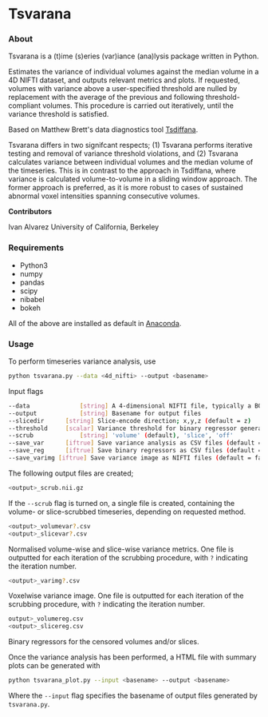 # Tsvarana

### About

Tsvarana is a (t)ime (s)eries (var)iance (ana)lysis package written in Python.

Estimates the variance of individual volumes against the median volume in a 4D NIFTI dataset, and outputs relevant metrics and plots. If requested, volumes with variance above a user-specified threshold are nulled by replacement with the average of the previous and following threshold-compliant volumes. This procedure is carried out iteratively, until the variance threshold is satisfied.

Based on Matthew Brett's data diagnostics tool [Tsdiffana](http://imaging.mrc-cbu.cam.ac.uk/imaging/DataDiagnostics). 

Tsvarana differs in two signifcant respects; (1) Tsvarana performs iterative testing and removal of variance threshold violations, and (2) Tsvarana calculates variance between individual volumes and the median volume of the timeseries. This is in contrast to the approach in Tsdiffana, where variance is calculated volume-to-volume in a sliding window approach. The former approach is preferred, as it is more robust to  cases of sustained abnormal voxel intensities spanning consecutive volumes.

**Contributors**

Ivan Alvarez
University of California, Berkeley

### Requirements

* Python3
* numpy
* pandas
* scipy
* nibabel
* bokeh

All of the above are installed as default in [Anaconda](https://www.anaconda.com/).

### Usage

To perform timeseries variance analysis, use

```bash
python tsvarana.py --data <4d_nifti> --output <basename>
```

Input flags

```bash
--data				[string] A 4-dimensional NIFTI file, typically a BOLD timeseries
--output			[string] Basename for output files
--slicedir 		[string] Slice-encode direction; x,y,z (default = z)
--threshold 	[scalar] Variance threshold for binary regressor generation (default = 5) 
--scrub 			[string] 'volume' (default), 'slice', 'off'
--save_var 		[iftrue] Save variance analysis as CSV files (default = false)
--save_reg		[iftrue] Save binary regressors as CSV files (default = false)
--save_varimg [iftrue] Save variance image as NIFTI files (default = false)
```

The following output files are created;

```bash
<output>_scrub.nii.gz
```

If the `--scrub` flag is turned on, a single file is created, containing the volume- or slice-scrubbed timeseries, depending on requested method.

```bash
<output>_volumevar?.csv
<output>_slicevar?.csv
```

Normalised volume-wise and slice-wise variance metrics. One file is outputted for each iteration of the scrubbing procedure, with `?` indicating the iteration number.

```bash
<output>_varimg?.csv
```

Voxelwise variance image. One file is outputted for each iteration of the scrubbing procedure, with `?` indicating the iteration number.

```bash
output>_volumereg.csv
<output>_slicereg.csv
```

Binary regressors for the censored volumes and/or slices.

Once the variance analysis has been performed, a HTML file with summary plots can be generated with 

```bash
python tsvarana_plot.py --input <basename> --output <basename>
```

Where the `--input` flag specifies the basename of output files generated by `tsvarana.py`.

